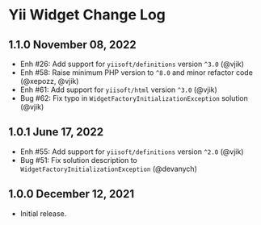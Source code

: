 # Yii Widget Change Log

## 1.1.0 November 08, 2022

- Enh #26: Add support for `yiisoft/definitions` version `^3.0` (@vjik)
- Enh #58: Raise minimum PHP version to `^8.0` and minor refactor code (@xepozz, @vjik)
- Enh #61: Add support for `yiisoft/html` version `^3.0` (@vjik)
- Bug #62: Fix typo in `WidgetFactoryInitializationException` solution (@vjik)

## 1.0.1 June 17, 2022

- Enh #55: Add support for `yiisoft/definitions` version `^2.0` (@vjik)
- Bug #51: Fix solution description to `WidgetFactoryInitializationException` (@devanych)

## 1.0.0 December 12, 2021

- Initial release.
